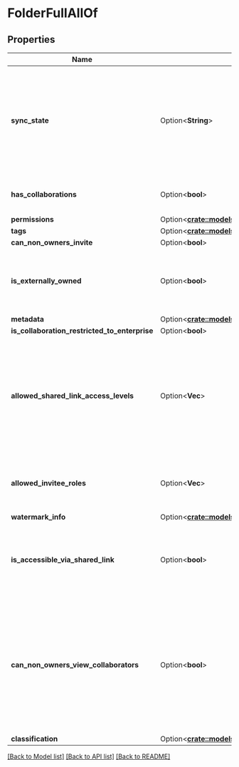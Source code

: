 # FolderFullAllOf

## Properties

Name | Type | Description | Notes
------------ | ------------- | ------------- | -------------
**sync_state** | Option<**String**> | Specifies whether a folder should be synced to a user's device or not. This is used by Box Sync (discontinued) and is not used by Box Drive. | [optional]
**has_collaborations** | Option<**bool**> | Specifies if this folder has any other collaborators. | [optional]
**permissions** | Option<[**crate::models::FolderFullAllOfPermissions**](Folder__Full_allOf_permissions.md)> |  | [optional]
**tags** | Option<[**crate::models::Array**](array.md)> |  | [optional]
**can_non_owners_invite** | Option<**bool**> |  | [optional]
**is_externally_owned** | Option<**bool**> | Specifies if this folder is owned by a user outside of the authenticated enterprise. | [optional]
**metadata** | Option<[**crate::models::Map**](map.md)> |  | [optional]
**is_collaboration_restricted_to_enterprise** | Option<**bool**> |  | [optional]
**allowed_shared_link_access_levels** | Option<**Vec<String>**> | A list of access levels that are available for this folder.  For some folders, like the root folder, this will always be an empty list as sharing is not allowed at that level. | [optional]
**allowed_invitee_roles** | Option<**Vec<String>**> | A list of the types of roles that user can be invited at when sharing this folder. | [optional]
**watermark_info** | Option<[**crate::models::FolderFullAllOfWatermarkInfo**](Folder__Full_allOf_watermark_info.md)> |  | [optional]
**is_accessible_via_shared_link** | Option<**bool**> | Specifies if the folder can be accessed with the direct shared link or a shared link to a parent folder. | [optional]
**can_non_owners_view_collaborators** | Option<**bool**> | Specifies if collaborators who are not owners of this folder are restricted from viewing other collaborations on this folder.  It also restricts non-owners from inviting new collaborators. | [optional]
**classification** | Option<[**crate::models::FolderFullAllOfClassification**](Folder__Full_allOf_classification.md)> |  | [optional]

[[Back to Model list]](../README.md#documentation-for-models) [[Back to API list]](../README.md#documentation-for-api-endpoints) [[Back to README]](../README.md)


